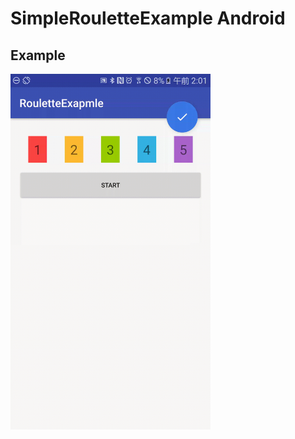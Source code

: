 # SimpleRouletteExample Android

## Example
<a href="https://github.com/KawakawaRitsuki/SimpleRouletteExample_Android/tree/f6cfdcdfe90d886f44fddf5df720426f464ce606"><img src="https://raw.githubusercontent.com/KawakawaRitsuki/SimpleRouletteExample_Android/master/example.gif" width="320px"></a>
